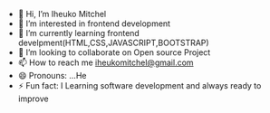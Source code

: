 - 👋 Hi, I’m Iheuko Mitchel 
- 👀 I’m interested in  frontend development
- 🌱 I’m currently learning frontend develpment(HTML,CSS,JAVASCRIPT,BOOTSTRAP)
- 💞️ I’m looking to collaborate on Open source Project
- 📫 How to reach me iheukomitchel@gmail.com
- 😄 Pronouns: ...He
- ⚡ Fun fact: I Learning software development and always ready to improve

<!---
mikedevlop/mikedevlop is a ✨ special ✨ repository because its `README.md` (this file) appears on your GitHub profile.
You can click the Preview link to take a look at your changes.
--->
